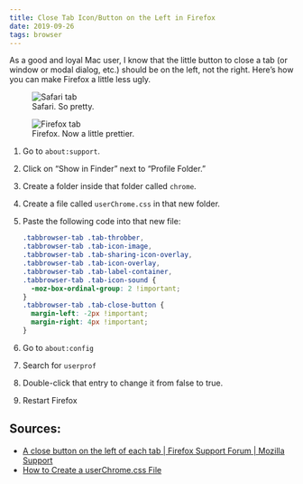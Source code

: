 ```yaml
---
title: Close Tab Icon/Button on the Left in Firefox
date: 2019-09-26
tags: browser
---
```


As a good and loyal Mac user, I know that the little button to close a tab (or window or modal dialog, etc.) should be on the left, not the right. Here’s how you can make Firefox a little less ugly.

<figure>
    <img src="https://trey-bucket.s3.us-east-1.amazonaws.com/.codepen-solutions-log/safari-tab.png" alt="Safari tab" />
    <figcaption>Safari. So pretty.</figcaption>
</figure>

<figure>
    <img src="https://trey-bucket.s3.us-east-1.amazonaws.com/.codepen-solutions-log/ff-left-tab.png" alt="Firefox tab" />
    <figcaption>Firefox. Now a little prettier.</figcaption>
</figure>

1. Go to `about:support`.
2. Click on “Show in Finder” next to “Profile Folder.”
3. Create a folder inside that folder called `chrome`.
4. Create a file called `userChrome.css` in that new folder.
5. Paste the following code into that new file:

    ```css
    .tabbrowser-tab .tab-throbber,
    .tabbrowser-tab .tab-icon-image,
    .tabbrowser-tab .tab-sharing-icon-overlay,
    .tabbrowser-tab .tab-icon-overlay,
    .tabbrowser-tab .tab-label-container,
    .tabbrowser-tab .tab-icon-sound {
      -moz-box-ordinal-group: 2 !important;
    }
    .tabbrowser-tab .tab-close-button {
      margin-left: -2px !important;
      margin-right: 4px !important;
    }
    ```

6. Go to `about:config`
7. Search for `userprof`
8. Double-click that entry to change it from false to true.
9. Restart Firefox

## Sources:

- [A close button on the left of each tab | Firefox Support Forum | Mozilla Support](https://support.mozilla.org/en-US/questions/1157451)
- [How to Create a userChrome.css File](https://www.userchrome.org/how-create-userchrome-css.html)
